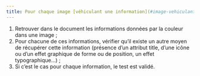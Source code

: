```yaml
---
title: Pour chaque image [véhiculant une information](#image-vehiculant-une-information-donnee-par-la-couleur), l’[information](#information-donnee-par-la-couleur) ne doit pas être donnée uniquement par la couleur. Cette règle est-elle respectée ?
---
```


1. Retrouver dans le document les informations données par la couleur dans une image ;
2. Pour chacune de ces informations, vérifier qu’il existe un autre moyen de récupérer cette information (présence d’un attribut title, d’une icône ou d’un effet graphique de forme ou de position, un effet typographique…) ;
3. Si c’est le cas pour chaque information, le test est validé.
